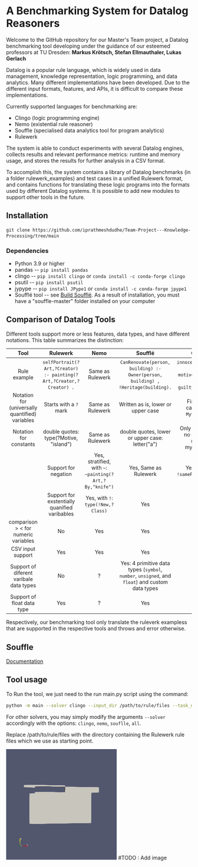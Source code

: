 # A Benchmarking System for Datalog Reasoners


Welcome to the GitHub repository for our Master's Team project, a Datalog benchmarking tool developing under the guidance of our esteemed professors at TU Dresden: **Markus Krötsch, Stefan 
Ellmauthaler, Lukas Gerlach** 

Datalog is a popular rule language, which is widely used in data management, knowledge representation, logic programming, and data analytics. Many different implementations have been developed. Due to the different input formats, features, and APIs, it is difficult to compare these implementations. 

Currently supported languages for benchmarking are:
* Clingo (logic programming engine)
* Nemo (existential rule reasoner)
* Souffle (specialised data analytics tool for program analytics)
* Rulewerk

The system is able to conduct experiments with several Datalog engines, collects results and relevant performance metrics: runtime and memory usage, and stores the results for further analysis in 
a CSV format.

To accomplish this, the system contains a library of Datalog benchmarks (in a folder rulewerk_examples) and test cases in a unified Rulewerk format, and contains functions for translating these 
logic programs into the  formats  used by different Datalog systems. It is possible to add new modules to support other tools in the future.



## Installation

```shell
git clone https://github.com/iprathmeshdudhe/Team-Project---Knowledge-Processing/tree/main
```

### Dependencies

* Python 3.9 or higher   
* pandas                --  ```pip install pandas```
* clingo                --  ```pip install clingo``` or  ```conda install -c conda-forge clingo```
* psutil                --  ```pip install psutil```
* jypype                --  ```pip install JPype1``` or  ```conda install -c conda-forge jpype1```
* Soufflé tool  -- see  [Build Soufflé](https://souffle-lang.github.io/index.html). As a result of installation, you must have a  "souffle-master" folder installed on your computer  

## Comparison of Datalog Tools
Different tools support more or less features, data types, and  have different notations. This table summarizes the distinction:

|                    **Tool**                     |                            **Rulewerk**                             |       **Nemo**        |                                                                                    **Soufflé**                                                                                     |                             **Clingo**                             |
|:-----------------------------------------------:|:-------------------------------------------------------------------:|:---------------------:|:----------------------------------------------------------------------------------------------------------------------------------------------------------------------------------:|:------------------------------------------------------------------:|
|                  Rule example                   | `selfPortrait(?Art,?Creator) :- painting(?Art,?Creator,?Creator) .` |   Same as Rulewerk    |                                                 `CanRenovate(person, building) :- Owner(person, building) , !Heritage(building).`                                                  |    `innocent(Suspect) :- motive(Suspect), not guilty(Suspect).`    |
| Notation for (universally quantified) variables |                       Starts with a `?` mark                        |   Same as Rulewerk    |                                                                         Written as is, lower or upper case                                                                         |               First letter captalized: `Myvariable`                |
|             Notation for constants              |               double quotes: type(?Motive, "island")                |   Same as Rulewerk    |                                                                  double quotes, lower or upper case: letter("a")                                                                   |           Only lowercase, no quotation marks: myconstant           |
    |              Support for negation               |       Yes, stratified, with `~`: `∼painting(?Art,?By,"knife")`        | Yes, Same as Rulewerk |                                                                         Yes, with `!`: `!samePerson(X, Y)`                                                                         | Yes, classical & stratified negation: `not samePerson` / `~samePerson` |`
    |  Support for exstentially quanified varibables  |                 Yes, with `!`: `type(!New,?Class)`                  |          Yes          |                                                                                         No                                                                                         |                                 No                                 |
|      comparison > < for numeric variables       |                                 No                                  |          Yes          |                                                                                        Yes                                                                                         |                                Yes                                 |
|                CSV input support                |                                 Yes                                 |          Yes          |                                                                                        Yes                                                                                         |                                 No                                 |
|     Support of diferent varibale data types     |                                 No                                  |           ?           |                                              Yes: 4 primitive data types (`symbol`, `number`, `unsigned`, and `float`) and custom data types                                               |                                 ?                                  |
|           Support of float data type            |                                 Yes                                 |           ?           |                                                                                        Yes                                                                                         |                                 No                                 |

Respectively, our benchmarking tool only translate the ruleverk exampless that are supported in the respective tools and throws and error otherwise. 

## Souffle
[Documentation](https://souffle-lang.github.io/index.html)

## Tool usage

To Run the tool, we just need to the run main.py script using the command:

```bash
python -m main --solver clingo --input_dir /path/to/rule/files --task_name name_of_the_task
```
For other solvers, you may simply modify the arguments `--solver` accordingly with the options: `clingo`, `nemo`, `souflle`, `all`.

Replace /path/to/rule/files with the directory containing the Rulewerk rule files which we use as starting point.

<img src="./Tool diagram.png"> #TODO : Add image


